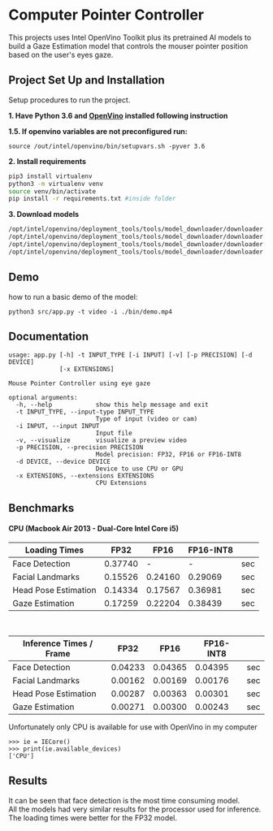# Computer Pointer Controller

This projects uses Intel OpenVino Toolkit plus its pretrained AI models to build a Gaze Estimation model that controls the mouser pointer position based on the user's eyes gaze.

## Project Set Up and Installation

Setup procedures to run the project.

**1. Have Python 3.6 and [OpenVino](https://software.intel.com/content/www/us/en/develop/tools/openvino-toolkit/choose-download.html) installed following instruction**

**1.5. If openvino variables are not preconfigured run:**

```
source /out/intel/openvino/bin/setupvars.sh -pyver 3.6
```

**2. Install requirements**

```bash
pip3 install virtualenv
python3 -m virtualenv venv
source venv/bin/activate
pip install -r requirements.txt #inside folder
```

**3. Download models**

```bash
/opt/intel/openvino/deployment_tools/tools/model_downloader/downloader.py --name face-detection-retail-0004 -o ./models
/opt/intel/openvino/deployment_tools/tools/model_downloader/downloader.py --name head-pose-estimation-adas-0001 -o ./models
/opt/intel/openvino/deployment_tools/tools/model_downloader/downloader.py --name landmarks-regression-retail-0009 -o ./models
/opt/intel/openvino/deployment_tools/tools/model_downloader/downloader.py --name gaze-estimation-adas-0002 -o ./models
```

## Demo

how to run a basic demo of the model:

`python3 src/app.py -t video -i ./bin/demo.mp4`

## Documentation

```
usage: app.py [-h] -t INPUT_TYPE [-i INPUT] [-v] [-p PRECISION] [-d DEVICE]
              [-x EXTENSIONS]

Mouse Pointer Controller using eye gaze

optional arguments:
  -h, --help            show this help message and exit
  -t INPUT_TYPE, --input-type INPUT_TYPE
                        Type of input (video or cam)
  -i INPUT, --input INPUT
                        Input file
  -v, --visualize       visualize a preview video
  -p PRECISION, --precision PRECISION
                        Model precision: FP32, FP16 or FP16-INT8
  -d DEVICE, --device DEVICE
                        Device to use CPU or GPU
  -x EXTENSIONS, --extensions EXTENSIONS
                        CPU Extensions
```

## Benchmarks

#### CPU (Macbook Air 2013 - Dual-Core Intel Core i5)

| Loading Times        | FP32    | FP16    | FP16-INT8 |     |
| -------------------- | ------- | ------- | --------- | --- |
| Face Detection       | 0.37740 | -       | -         | sec |
| Facial Landmarks     | 0.15526 | 0.24160 | 0.29069   | sec |
| Head Pose Estimation | 0.14334 | 0.17567 | 0.36981   | sec |
| Gaze Estimation      | 0.17259 | 0.22204 | 0.38439   | sec |

 <br>

| Inference Times / Frame | FP32    | FP16    | FP16-INT8 |     |
| ----------------------- | ------- | ------- | --------- | --- |
| Face Detection          | 0.04233 | 0.04365 | 0.04395   | sec |
| Facial Landmarks        | 0.00162 | 0.00169 | 0.00176   | sec |
| Head Pose Estimation    | 0.00287 | 0.00363 | 0.00301   | sec |
| Gaze Estimation         | 0.00271 | 0.00300 | 0.00243   | sec |

Unfortunately only CPU is available for use with OpenVino in my computer

```
>>> ie = IECore()
>>> print(ie.available_devices)
['CPU']
```

## Results

It can be seen that face detection is the most time consuming model.  
All the models had very similar results for the processor used for inference.
The loading times were better for the FP32 model.
